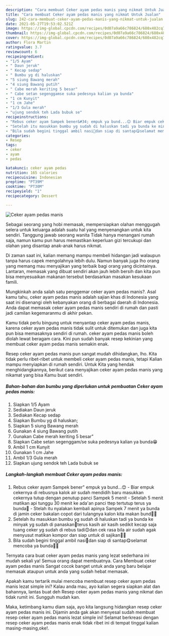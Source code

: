 ```yaml
---
description: "Cara membuat Ceker ayam pedas manis yang nikmat Untuk Jualan"
title: "Cara membuat Ceker ayam pedas manis yang nikmat Untuk Jualan"
slug: 242-cara-membuat-ceker-ayam-pedas-manis-yang-nikmat-untuk-jualan
date: 2021-05-27T19:53:02.521Z
image: https://img-global.cpcdn.com/recipes/0d07a9a66c786824/680x482cq70/ceker-ayam-pedas-manis-foto-resep-utama.jpg
thumbnail: https://img-global.cpcdn.com/recipes/0d07a9a66c786824/680x482cq70/ceker-ayam-pedas-manis-foto-resep-utama.jpg
cover: https://img-global.cpcdn.com/recipes/0d07a9a66c786824/680x482cq70/ceker-ayam-pedas-manis-foto-resep-utama.jpg
author: Flora Martin
ratingvalue: 3.7
reviewcount: 6
recipeingredient:
- "1/5 Ayam"
- " Daun jeruk"
- " Kecap sedap"
- " Bumbu yg di haluskan"
- "5 siung Bawang merah"
- "4 siung Bawang putih"
- " Cabe merah keriting 5 besar"
- " Cabe setan segenggamse suka pedesnya kalian ya bunda"
- "1 cm Kunyit"
- "1 cm Jahe"
- "1/3 Gula merah"
- "ujung sendok teh Lada bubuk se"
recipeinstructions:
- "Rebus ceker ayam Sampek bener&#34; empuk ya bund...😊 Biar empuk cekernya di rebusnya kalok air sudah mendidih baru masukkan cekernya tutup dengan penutup panci Sampek 5 menit  Setelah 5 menit matikan api tunggu 30 menit ke ada&#39;an panci ttep tertutup terus ya bunda🤗 Stelah itu nyalakan kembali apinya Sampek 7 menit ya bunda di jamin ceker bakalan copot dari tulangnya kalon kita makan bund🤭🤭"
- "Setelah itu masukkan bumbu yg sudah di haluskan tadi ya bunda ke minyak yg sudah di panaskan🤗terus kasih air kasih sedikit kecap saja tuang ceker yg sudah di rebus tadi😊dan cek rasa bila air sudah agak menyusut matikan kompor dan siap untuk di sajikan🥰🤗"
- "Bila sudah begini tinggal ambil nasi🤭dan siap di santap😋selamat mencoba ya bunda🤗😘"
categories:
- Resep
tags:
- ceker
- ayam
- pedas

katakunci: ceker ayam pedas 
nutrition: 165 calories
recipecuisine: Indonesian
preptime: "PT39M"
cooktime: "PT30M"
recipeyield: "1"
recipecategory: Dessert

---
```



![Ceker ayam pedas manis](https://img-global.cpcdn.com/recipes/0d07a9a66c786824/680x482cq70/ceker-ayam-pedas-manis-foto-resep-utama.jpg)

Sebagai seorang yang hobi memasak, mempersiapkan olahan menggugah selera untuk keluarga adalah suatu hal yang menyenangkan untuk kita sendiri. Tanggung jawab seorang  wanita Tidak hanya menangani rumah saja, namun kamu pun harus memastikan keperluan gizi tercukupi dan olahan yang disantap anak-anak harus nikmat.

Di zaman  saat ini, kalian memang mampu membeli hidangan jadi walaupun tanpa harus capek mengolahnya lebih dulu. Namun banyak juga lho orang yang memang mau menyajikan yang terbaik bagi orang yang dicintainya. Lantaran, memasak yang dibuat sendiri akan jauh lebih bersih dan kita pun bisa menyesuaikan makanan tersebut berdasarkan masakan kesukaan famili. 



Mungkinkah anda salah satu penggemar ceker ayam pedas manis?. Asal kamu tahu, ceker ayam pedas manis adalah sajian khas di Indonesia yang saat ini disenangi oleh kebanyakan orang di berbagai daerah di Indonesia. Anda dapat memasak ceker ayam pedas manis sendiri di rumah dan pasti jadi camilan kegemaranmu di akhir pekan.

Kamu tidak perlu bingung untuk menyantap ceker ayam pedas manis, karena ceker ayam pedas manis tidak sulit untuk ditemukan dan juga kita pun bisa memasaknya sendiri di rumah. ceker ayam pedas manis boleh diolah lewat beragam cara. Kini pun sudah banyak resep kekinian yang membuat ceker ayam pedas manis semakin enak.

Resep ceker ayam pedas manis pun sangat mudah dihidangkan, lho. Kita tidak perlu ribet-ribet untuk membeli ceker ayam pedas manis, tetapi Kalian mampu menyiapkan di rumah sendiri. Untuk Kita yang hendak menghidangkannya, berikut cara menyajikan ceker ayam pedas manis yang nikamat yang bisa Kamu buat sendiri.

<!--inarticleads1-->

##### Bahan-bahan dan bumbu yang diperlukan untuk pembuatan Ceker ayam pedas manis:

1. Siapkan 1/5 Ayam
1. Sediakan  Daun jeruk
1. Sediakan  Kecap sedap
1. Siapkan  Bumbu yg di haluskan;
1. Siapkan 5 siung Bawang merah
1. Gunakan 4 siung Bawang putih
1. Gunakan  Cabe merah keriting 5 besar&#34;
1. Siapkan  Cabe setan segenggam/se suka pedesnya kalian ya bunda😁
1. Ambil 1 cm Kunyit
1. Gunakan 1 cm Jahe
1. Ambil 1/3 Gula merah
1. Siapkan ujung sendok teh Lada bubuk se




<!--inarticleads2-->

##### Langkah-langkah membuat Ceker ayam pedas manis:

1. Rebus ceker ayam Sampek bener&#34; empuk ya bund...😊 - Biar empuk cekernya di rebusnya kalok air sudah mendidih baru masukkan cekernya tutup dengan penutup panci Sampek 5 menit  - Setelah 5 menit matikan api tunggu 30 menit ke ada&#39;an panci ttep tertutup terus ya bunda🤗 - Stelah itu nyalakan kembali apinya Sampek 7 menit ya bunda di jamin ceker bakalan copot dari tulangnya kalon kita makan bund🤭🤭
1. Setelah itu masukkan bumbu yg sudah di haluskan tadi ya bunda ke minyak yg sudah di panaskan🤗terus kasih air kasih sedikit kecap saja tuang ceker yg sudah di rebus tadi😊dan cek rasa bila air sudah agak menyusut matikan kompor dan siap untuk di sajikan🥰🤗
1. Bila sudah begini tinggal ambil nasi🤭dan siap di santap😋selamat mencoba ya bunda🤗😘




Ternyata cara buat ceker ayam pedas manis yang lezat sederhana ini mudah sekali ya! Semua orang dapat membuatnya. Cara Membuat ceker ayam pedas manis Sangat cocok banget untuk anda yang baru belajar memasak ataupun untuk anda yang sudah hebat memasak.

Apakah kamu tertarik mulai mencoba membuat resep ceker ayam pedas manis lezat simple ini? Kalau anda mau, ayo kalian segera siapkan alat dan bahannya, lantas buat deh Resep ceker ayam pedas manis yang nikmat dan tidak rumit ini. Sungguh mudah kan. 

Maka, ketimbang kamu diam saja, ayo kita langsung hidangkan resep ceker ayam pedas manis ini. Dijamin anda gak akan menyesal sudah membuat resep ceker ayam pedas manis lezat simple ini! Selamat berkreasi dengan resep ceker ayam pedas manis enak tidak ribet ini di tempat tinggal kalian masing-masing,oke!.

